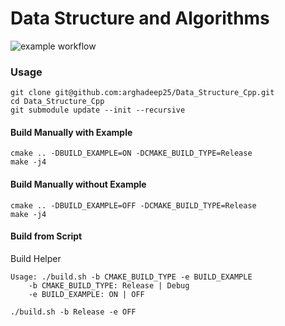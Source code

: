 # Data Structure and Algorithms

![example workflow](https://github.com/arghadeep25/Data_Structure_Cpp/actions/workflows/cmake.yml/badge.svg)
### Usage

```
git clone git@github.com:arghadeep25/Data_Structure_Cpp.git
cd Data_Structure_Cpp
git submodule update --init --recursive 
```

#### Build Manually with Example
```
cmake .. -DBUILD_EXAMPLE=ON -DCMAKE_BUILD_TYPE=Release
make -j4
```

#### Build Manually without Example
```
cmake .. -DBUILD_EXAMPLE=OFF -DCMAKE_BUILD_TYPE=Release
make -j4
```

#### Build from Script
Build Helper
```
Usage: ./build.sh -b CMAKE_BUILD_TYPE -e BUILD_EXAMPLE
	-b CMAKE_BUILD_TYPE: Release | Debug
	-e BUILD_EXAMPLE: ON | OFF
```
```
./build.sh -b Release -e OFF
```

